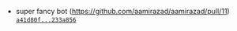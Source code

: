 
- super fancy bot (https://github.com/aamirazad/aamirazad/pull/11) [`a41d80f...233a856`](https://github.com/aamirazad/aamirazad/compare/a41d80f...233a856)
